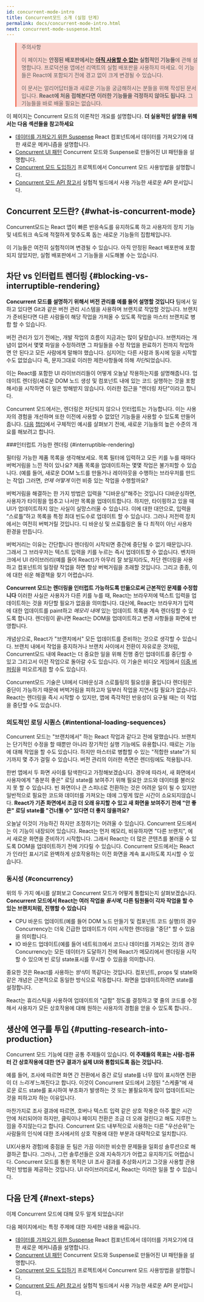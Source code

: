 ```yaml
---
id: concurrent-mode-intro
title: Concurrent모드 소개 (실험 단계)
permalink: docs/concurrent-mode-intro.html
next: concurrent-mode-suspense.html
---
```


<style>
.scary > blockquote {
  background-color: rgba(237, 51, 21, 0.2);
  border-left-color: #ed3315;
}
</style>

<div class="scary">

>주의사항
>
>이 페이지는 **안정된 배포판에서는 [아직 사용할 수 없는](/docs/concurrent-mode-adoption.html) 실험적인 기능들**에 관해 설명합니다. 프로덕션용 앱에선 리액트의 실험 배포판을 사용하지 마세요. 이 기능들은 React에 포함되기 전에 경고 없이 크게 변경될 수 있습니다.
>
>이 문서는 얼리어답터들과 새로운 기능을 궁금해하시는 분들을 위해 작성된 문서입니다. **React에 처음 접해본다면 이러한 기능들을 걱정하지 않아도 됩니다**.  그 기능들을 바로 배울 필요는 없습니다. 

</div>

이 페이지는 Concurrent 모드의 이론적인 개요를 설명합니다. **더 실용적인 설명을 위해서는 다음 섹션들을 참고하세요**

* [데이터를 가져오기 위한 Suspense](/docs/concurrent-mode-suspense.html) React 컴포넌트에서 데이터를 가져오기에 대한 새로운 메커니즘을 설명합니다.
* [Concurrent UI 패턴](/docs/concurrent-mode-patterns.html) Concurrent 모드와 Suspense로 만들어진 UI 패턴들을 설명합니다.
* [Concurrent 모드 도입하기](/docs/concurrent-mode-adoption.html) 프로젝트에서 Concurrent 모드 사용방법을 설명합니다.
* [Concurrent 모드 API 참고서](/docs/concurrent-mode-reference.html) 실험적 빌드에서 사용 가능한 새로운 API 문서입니다.

## Concurrent 모드란? {#what-is-concurrent-mode}

Concurrent모드는 React 앱이 빠른 반응속도를 유지하도록 하고 사용자의 장치 기능 및 네트워크 속도에 적절하게 맞추도록 돕는 새로운 기능들의 집합체입니다.

이 기능들은 여전히 실험적이며 변경될 수 있습니다. 아직 안정된 React 배포판에 포함되지 않았지만, 실험 배포판에서 그 기능들을 시도해볼 수는 있습니다.

## 차단 vs 인터럽트 렌더링 {#blocking-vs-interruptible-rendering}

**Concurrent 모드를 설명하기 위해서 버전 관리를 예를 들어 설명할 것입니다** 팀에서 일하고 있다면 Git과 같은 버전 관리 시스템을 사용하며 브랜치로 작업할 것입니다. 브랜치가 준비된다면 다른 사람들이 해당 작업을 가져올 수 있도록 작업을 마스터 브랜치로 병합 할 수 있습니다.

버전 관리가 있기 전에는, 개발 작업의 흐름이 지금과는 많이 달랐습니다. 브랜치라는 개념이 없어서 몇몇 파일을 수정하려면 그 파일들을 수정 작업을 완료하기 전까지 작업하면 안 된다고 모든 사람에게 말해야 했습니다. 심지어는 다른 사람과 동시에 일을 시작할 수도 없었습니다 즉, 문자그대로 이러한 제한사항들에 의해 *차단*되었습니다.

이는 React를 포함한 UI 라이브러리들이 어떻게 오늘날 작용하는지를 설명해줍니다. 업데이트 렌더링(새로운 DOM 노드 생성 및 컴포넌트 내에 있는 코드 실행하는 것을 포함해서)을 시작하면 이 일은 방해받지 않습니다. 이러한 접근을 "렌더링 차단"이라고 합니다.

Concurrent 모드에서는, 렌더링은 차단되지 않으나 인터럽트는 가능합니다. 이는 사용자의 경험을 개선하며 또한 이전에 사용할 수 없었던 기능들을 사용할 수 있도록 만들어줍니다. [다음](https://reactjs.org/docs/concurrent-mode-suspense.html) [챕터](https://reactjs.org/docs/concurrent-mode-patterns.html)에서 구체적인 예시를 살펴보기 전에, 새로운 기능들의 높은 수준의 개요를 해보려고 합니다.

###인터럽트 가능한 렌더링 {#interruptible-rendering}

필터링 가능한 제품 목록을 생각해보세요. 목록 필터에 입력하고 모든 키를 누를 때마다 버벅거림을 느낀 적이 있나요? 제품 목록을 업데이트하는 몇몇 작업은 불가피할 수 있습니다. (예를 들어, 새로운 DOM 노드를 만들거나 레이아웃을 수행하는 브라우저를 만드는 작업) 그러면, *언제* *어떻게*  이런 비중 있는 작업을 수행할까요?

버벅거림을 해결하는 한 가지 방법은 입력을 "디바운싱"해주는 것입니다 디바운싱하면, 사용자가 타이핑을 멈추고 나서만 목록을 업데이트합니다. 하지만, 타이핑하고 있을 때 UI가 업데이트하지 않는 사실이 실망스러울 수 있습니다. 이에 대한 대안으로, 입력을 “스로틀”하고 목록을 특정 최대 빈도수로 업데이트 할 수 있습니다. 그러나 저전력 장치에서는 여전히 버벅거릴 것입니다. 디 바운싱 및 쓰로틀링은 둘 다 최적이 아닌 사용자 환경을 만듭니다.

버벅거리는 이유는 간단합니다 렌더링이 시작되면 중간에 중단될 수 없기 때문입니다. 그래서 그 브라우저는 텍스트 입력을 키를 누르는 즉시 업데이트할 수 없습니다. 벤치마크에서 UI 라이브러리(예를 들어 React)가 아무리 잘 보일지라도, 차단 렌더링을 사용하고 컴포넌트의 일정량 작업을 하면 항상 버벅거림을 초래할 것입니다. 그리고 종종, 이에 대한 쉬운 해결책을 찾기 어렵습니다.

**Concurrent 모드는 렌더링을 인터럽트 가능하도록 만듦으로써 근본적인 문제를 수정합니다** 이러한 사실은 사용자가 다른 키를 누를 때, React는 브라우저에 텍스트 입력을 업데이트하는 것을 차단할 필요가 없음을 의미합니다. 대신에, React는 브라우저가 입력에 대한 업데이트를 paint하고 *메모리 내에* 있는 업데이트 목록을 계속 렌더링할 수 있도록 합니다. 렌더링이 끝나면 React는 DOM을 업데이트하고 변경 사항들을 화면에 반영합니다.

개념상으로, React가 "브랜치에서" 모든 업데이트를 준비하는 것으로 생각할 수 있습니다. 브랜치 내에서 작업을 중지하거나 브랜치 사이에서 전환이 자유로운 것처럼, Concurrent모드 내에 React는 더 중요한 일을 위해 진행 중인 업데이트를 중단할 수 있고 그리고서 이전 작업으로 돌아갈 수도 있습니다. 이 기술은 비디오 게임에서 [이중 버퍼링](https://wiki.osdev.org/Double_Buffering)을 떠오르게끔 할 수도 있습니다.

Concurrent모드 기술은 UI에서 디바운싱과 스로틀링의 필요성을 줄입니다 렌더링은 중단이 가능하기 때문에 버벅거림을 피하고자 일부러 작업을 지연시킬 필요가 없습니다. React는 렌더링을 즉시 시작할 수 있지만, 앱에 즉각적인 반응성이 요구될 때는 이 작업을 중단할 수도 있습니다.

### 의도적인 로딩 시퀀스 {#intentional-loading-sequences}

Concurrent 모드는 "브랜치에서" 하는 React 작업과 같다고 전에 말했습니다. 브랜치는 단기적인 수정을 할 때뿐만 아니라 장기적인 실행 기능에도 유용합니다. 때로는 기능에 대해 작업을 할 수도 있습니다. 하지만 마스터로 병합할 수 있는 "적합한 state"가 되기까지 몇 주가 걸릴 수 있습니다. 버전 관리의 이러한 측면은 렌더링에도 적용됩니다.

한번 앱에서 두 화면 사이를 탐색한다고 가정해보겠습니다. 경우에 따라서, 새 화면에서 사용자에게 "충분히 좋은" 로딩 state를 보여주기 위해 필요한 코드와 데이터를 불러오지 못 할 수 있습니다. 빈 화면이나 큰 스피너로 전환하는 것은 어려운 일이 될 수 있지만 일반적으로 필요한 코드와 데이터를 가져오는 데에 그렇게 많은 시간이 소요되지않습니다. **React가 기존 화면에서 조금 더 오래 유지할 수 있고 새 화면을 보여주기 전에 "안 좋은" 로딩 state를 "건너뛸 수" 있다면 더 좋지 않을까요?**

오늘날 이것이 가능하긴 하지만 조정하기는 어려울 수 있습니다. Concurrent 모드에서는 이 기능이 내장되어 있습니다. React는 먼저 메모리, 비유하자면 "다른 브랜치", 에서 새로운 화면을 준비하기 시작합니다. 그래서 React는 더 많은 콘텐츠를 불러올 수 있도록 DOM을 업데이트하기 전에 기다릴 수 있습니다. Concurrent 모드에서는 React가 인라인 표시기로 완벽하게 상호작용하는 이전 화면을 계속 표시하도록 지시할 수 있습니다. 

### 동시성 {#concurrency}

위의 두 가지 예시를 살펴보고 Concurrent 모드가 어떻게 통합되는지 살펴보겠습니다. **Concurrent 모드에서 React는 여러 작업을 *동시에*, 다른 팀원들이 각자 작업을 할 수 있는 브랜치처럼, 진행할 수 있습니다**  

* CPU 바운드 업데이트(예를 들어 DOM 노드 만들기 및 컴포넌트 코드 실행)의 경우 Concurrency는 더욱 긴급한 업데이트가 이미 시작한 렌더링을 "중단" 할 수 있음을 의미합니다.
* IO 바운드 업데이트(예를 들어 네트워크에서 코드나 데이터를 가져오는 것)의 경우 Concurrency는 모든 데이터가 도달하기 전에 React가 메모리에서 렌더링을 시작할 수 있으며 빈 로딩 state표시를 무시할 수 있음을 의미합니다.

중요한 것은 React를 사용하는 *방식*이 똑같다는 것입니다. 컴포넌트, props 및 state와 같은 개념은 근본적으로 동일한 방식으로 작동합니다. 화면을 업데이트하려면 state를 설정합니다.

React는 휴리스틱을 사용하여 업데이트의 "급함" 정도를 결정하고 몇 줄의 코드를 수정해서 사용자가 모든 상호작용에 대해 원하는 사용자의 경험을 얻을 수 있도록 합니다..

## 생산에 연구를 투입  {#putting-research-into-production}

Concurrent 모드 기능에 대한 공통 주제들이 있습니다. **이 주제들의 목표는 사람-컴퓨터 간 상호작용에 대한 연구 결과가 실제 UI와 통합되도록 돕는 것입니다.**

예를 들어, 조사에 따르면 화면 간 전환에서 중간 로딩 state를 너무 많이 표시하면 전환이 더 *느리게* 느껴진다고 합니다. 이것이 Concurrent 모드에서 고정된 "스케줄"에 새로운 로드 state를 표시하여 부조화가 발생하는 것 또는 불필요하게 많이 업데이트되는 것을 피하고자 하는 이유입니다.

마찬가지로 조사 결과에 따르면, 호버나 텍스트 입력 같은 상호 작용은 아주 짧은 시간 안에 처리되어야 하지만, 클릭이나 페이지 전환은 조금 더 오래 걸린다고 해도 지루한 느낌을 주지않는다고 합니다. Concurrent 모드 내부적으로 사용하는 다른 "우선순위"는 사람들의 인식에 대한 조사에서의 상호 작용에 대한 부분과 대략적으로 일치합니다.

UX(사용자 경험)에 중점을 둔 팀은 가끔 이러한 비슷한 문제들을 일회성 솔루션으로 해결하곤 합니다. 그러나, 그런 솔루션들은 오래 지속하기가 어렵고 유지하기도 어렵습니다. Concurrent 모드를 통한 목적은 UI 조사 결과를 추상화시키고 그것을 사용할 관용적인 방법을 제공하는 것입니다. UI 라이브러리로서, React는 이러한 일을 할 수 있습니다.

## 다음 단계 {#next-steps}

이제 Concurrent 모드에 대해 모두 알게 되었습니다!

다음 페이지에서는 특정 주제에 대한 자세한 내용을 배웁니다.

* [데이터를 가져오기 위한 Suspense](/docs/concurrent-mode-suspense.html) React 컴포넌트에서 데이터를 가져오기에 대한 새로운 메커니즘을 설명합니다.
* [Concurrent UI 패턴](/docs/concurrent-mode-patterns.html) Concurrent 모드와 Suspense로 만들어진 UI 패턴들을 설명합니다.
* [Concurrent 모드 도입하기](/docs/concurrent-mode-adoption.html) 프로젝트에서 Concurrent 모드 사용방법을 설명합니다.
* [Concurrent 모드 API 참고서](/docs/concurrent-mode-reference.html) 실험적 빌드에서 사용 가능한 새로운 API 문서입니다.
